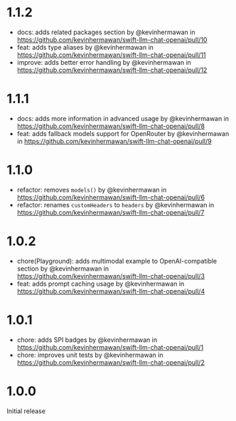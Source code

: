 # 1.1.2

- docs: adds related packages section by @kevinhermawan in https://github.com/kevinhermawan/swift-llm-chat-openai/pull/10
- feat: adds type aliases by @kevinhermawan in https://github.com/kevinhermawan/swift-llm-chat-openai/pull/11
- improve: adds better error handling by @kevinhermawan in https://github.com/kevinhermawan/swift-llm-chat-openai/pull/12

# 1.1.1

- docs: adds more information in advanced usage by @kevinhermawan in https://github.com/kevinhermawan/swift-llm-chat-openai/pull/8
- feat: adds fallback models support for OpenRouter by @kevinhermawan in https://github.com/kevinhermawan/swift-llm-chat-openai/pull/9

# 1.1.0

- refactor: removes `models()` by @kevinhermawan in https://github.com/kevinhermawan/swift-llm-chat-openai/pull/6
- refactor: renames `customHeaders` to `headers` by @kevinhermawan in https://github.com/kevinhermawan/swift-llm-chat-openai/pull/7

# 1.0.2

- chore(Playground): adds multimodal example to OpenAI-compatible section by @kevinhermawan in https://github.com/kevinhermawan/swift-llm-chat-openai/pull/3
- feat: adds prompt caching usage by @kevinhermawan in https://github.com/kevinhermawan/swift-llm-chat-openai/pull/4

# 1.0.1

- chore: adds SPI badges by @kevinhermawan in https://github.com/kevinhermawan/swift-llm-chat-openai/pull/1
- chore: improves unit tests by @kevinhermawan in https://github.com/kevinhermawan/swift-llm-chat-openai/pull/2

# 1.0.0

Initial release
